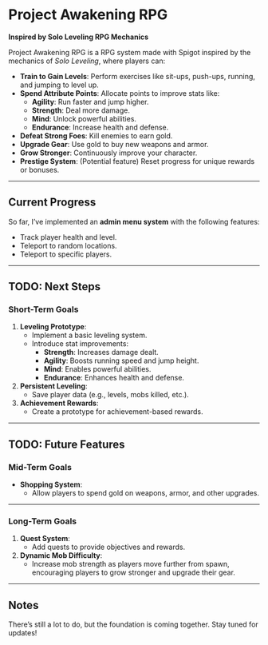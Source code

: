 # **Project Awakening RPG**

**Inspired by Solo Leveling RPG Mechanics**

Project Awakening RPG is a RPG system made with Spigot inspired by the mechanics of *Solo Leveling*, where players can:

- **Train to Gain Levels**: Perform exercises like sit-ups, push-ups, running, and jumping to level up.
- **Spend Attribute Points**: Allocate points to improve stats like:
    - **Agility**: Run faster and jump higher.
    - **Strength**: Deal more damage.
    - **Mind**: Unlock powerful abilities.
    - **Endurance**: Increase health and defense.
- **Defeat Strong Foes**: Kill enemies to earn gold.
- **Upgrade Gear**: Use gold to buy new weapons and armor.
- **Grow Stronger**: Continuously improve your character.
- **Prestige System**: (Potential feature) Reset progress for unique rewards or bonuses.

---

## **Current Progress**

So far, I’ve implemented an **admin menu system** with the following features:
- Track player health and level.
- Teleport to random locations.
- Teleport to specific players.

---

## **TODO: Next Steps**

### **Short-Term Goals**
1. **Leveling Prototype**:
    - Implement a basic leveling system.
    - Introduce stat improvements:
        - **Strength**: Increases damage dealt.
        - **Agility**: Boosts running speed and jump height.
        - **Mind**: Enables powerful abilities.
        - **Endurance**: Enhances health and defense.
2. **Persistent Leveling**:
    - Save player data (e.g., levels, mobs killed, etc.).
3. **Achievement Rewards**:
    - Create a prototype for achievement-based rewards.

---

## **TODO: Future Features**

### **Mid-Term Goals**
- **Shopping System**:
    - Allow players to spend gold on weapons, armor, and other upgrades.

---

### **Long-Term Goals**
1. **Quest System**:
    - Add quests to provide objectives and rewards.
2. **Dynamic Mob Difficulty**:
    - Increase mob strength as players move further from spawn, encouraging players to grow stronger and upgrade their gear.

---

## **Notes**
There’s still a lot to do, but the foundation is coming together. Stay tuned for updates!
